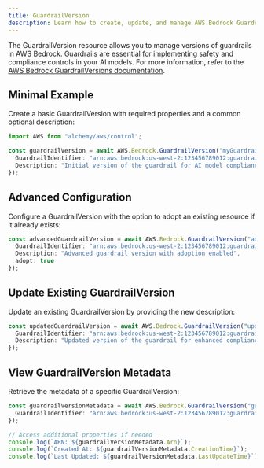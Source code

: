 ```yaml
---
title: GuardrailVersion
description: Learn how to create, update, and manage AWS Bedrock GuardrailVersions using Alchemy Cloud Control.
---
```



The GuardrailVersion resource allows you to manage versions of guardrails in AWS Bedrock. Guardrails are essential for implementing safety and compliance controls in your AI models. For more information, refer to the [AWS Bedrock GuardrailVersions documentation](https://docs.aws.amazon.com/bedrock/latest/userguide/).

## Minimal Example

Create a basic GuardrailVersion with required properties and a common optional description:

```ts
import AWS from "alchemy/aws/control";

const guardrailVersion = await AWS.Bedrock.GuardrailVersion("myGuardrailVersion", {
  GuardrailIdentifier: "arn:aws:bedrock:us-west-2:123456789012:guardrail/my-guardrail",
  Description: "Initial version of the guardrail for AI model compliance"
});
```

## Advanced Configuration

Configure a GuardrailVersion with the option to adopt an existing resource if it already exists:

```ts
const advancedGuardrailVersion = await AWS.Bedrock.GuardrailVersion("advancedGuardrailVersion", {
  GuardrailIdentifier: "arn:aws:bedrock:us-west-2:123456789012:guardrail/my-advanced-guardrail",
  Description: "Advanced guardrail version with adoption enabled",
  adopt: true
});
```

## Update Existing GuardrailVersion

Update an existing GuardrailVersion by providing the new description:

```ts
const updatedGuardrailVersion = await AWS.Bedrock.GuardrailVersion("updatedGuardrailVersion", {
  GuardrailIdentifier: "arn:aws:bedrock:us-west-2:123456789012:guardrail/my-guardrail",
  Description: "Updated version of the guardrail for enhanced compliance"
});
```

## View GuardrailVersion Metadata

Retrieve the metadata of a specific GuardrailVersion:

```ts
const guardrailVersionMetadata = await AWS.Bedrock.GuardrailVersion("guardrailVersionMetadata", {
  GuardrailIdentifier: "arn:aws:bedrock:us-west-2:123456789012:guardrail/my-guardrail"
});

// Access additional properties if needed
console.log(`ARN: ${guardrailVersionMetadata.Arn}`);
console.log(`Created At: ${guardrailVersionMetadata.CreationTime}`);
console.log(`Last Updated: ${guardrailVersionMetadata.LastUpdateTime}`);
```
